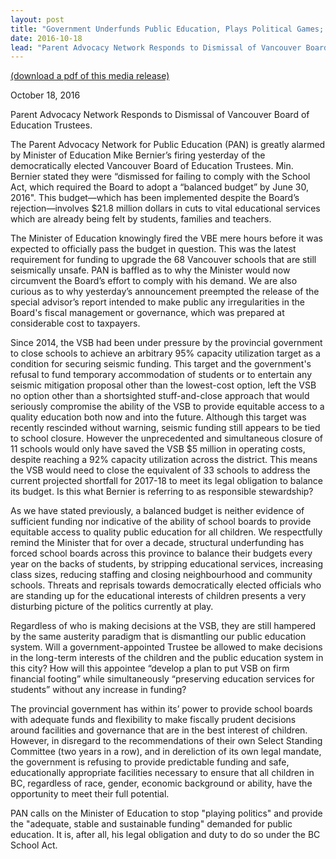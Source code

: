```yaml
---
layout: post
title: "Government Underfunds Public Education, Plays Political Games; Parents Aren’t Fooled"
date: 2016-10-18
lead: "​Parent Advocacy Network Responds to Dismissal of Vancouver Board of Education Trustees."
---
```


[(download a pdf of this media release)](/downloads/pan_response_to_vbe_dismissals_media_release_october_18_2016.pdf)

October 18, 2016

​Parent Advocacy Network Responds to Dismissal of Vancouver Board of Education Trustees.

The Parent Advocacy Network for Public Education (PAN) is greatly alarmed by Minister of Education Mike Bernier’s firing yesterday of the democratically elected Vancouver Board of Education Trustees. Min. Bernier stated they were “dismissed for failing to comply with the School Act, which required the Board to adopt a “balanced budget” by June 30, 2016". This budget—which has been implemented despite the Board’s rejection—involves $21.8 million dollars in cuts to vital educational services which are already being felt by students, families and teachers.

The Minister of Education knowingly fired the VBE mere hours before it was expected to officially pass the budget in question. This was the latest requirement for funding to upgrade the 68 Vancouver schools that are still seismically unsafe. PAN is baffled as to why the Minister would now circumvent the Board’s effort to comply with his demand. We are also curious as to why yesterday’s announcement preempted the release of the special advisor’s report intended to make public any irregularities in the Board's fiscal management or governance, which was prepared at considerable cost to taxpayers.

Since 2014, the VSB had been under pressure by the provincial government to close schools to achieve an arbitrary 95% capacity utilization target as a condition for securing seismic funding. This target and the government's refusal to fund temporary accommodation of students or to entertain any seismic mitigation proposal other than the lowest-cost option, left the VSB no option other than a shortsighted stuff-and-close approach that would seriously compromise the ability of the VSB to provide equitable access to a quality education both now and into the future. Although this target was recently rescinded without warning, seismic funding still appears to be tied to school closure. However the unprecedented and simultaneous closure of 11 schools would only have saved the VSB $5 million in operating costs, despite reaching a 92% capacity utilization across the district. This means the VSB would need to close the equivalent of 33 schools to address the current projected shortfall for 2017-18 to meet its legal obligation to balance its budget. Is this what Bernier is referring to as responsible stewardship?

As we have stated previously, a balanced budget is neither evidence of sufficient funding nor indicative of the ability of school boards to provide equitable access to quality public education for all children. We respectfully remind the Minister that for over a decade, structural underfunding has forced school boards across this province to balance their budgets every year on the backs of students, by stripping educational services, increasing class sizes, reducing staffing and closing neighbourhood and community schools. Threats and reprisals towards democratically elected officials who are standing up for the educational interests of children presents a very disturbing picture of the politics currently at play.

Regardless of who is making decisions at the VSB, they are still hampered by the same austerity paradigm that is dismantling our public education system. Will a government-appointed Trustee be allowed to make decisions in the long-term interests of the children and the public education system in this city? How will this appointee “develop a plan to put VSB on firm financial footing” while simultaneously “preserving education services for students” without any increase in funding?

The provincial government has within its’ power to provide school boards with adequate funds and flexibility to make fiscally prudent decisions around facilities and governance that are in the best interest of children. However, in disregard to the recommendations of their own Select Standing Committee (two years in a row), and in dereliction of its own legal mandate, the government is refusing to provide predictable funding and safe, educationally appropriate facilities necessary to ensure that all children in BC, regardless of race, gender, economic background or ability, have the opportunity to meet their full potential.

PAN calls on the Minister of Education to stop "playing politics" and provide the "adequate, stable and sustainable funding" demanded for public education. It is, after all, his legal obligation and duty to do so under the BC School Act.